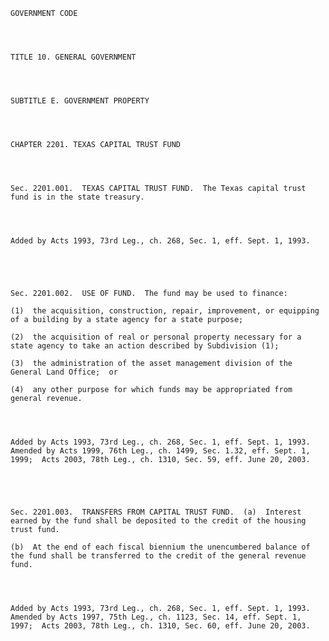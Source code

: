 ﻿
    
    
    	
    					
    
    
    GOVERNMENT CODE
    
      
    
    
    TITLE 10. GENERAL GOVERNMENT
    
      
    
    
    SUBTITLE E. GOVERNMENT PROPERTY
    
      
    
    
    CHAPTER 2201. TEXAS CAPITAL TRUST FUND
    
      
    
    
    Sec. 2201.001.  TEXAS CAPITAL TRUST FUND.  The Texas capital trust fund is in the state treasury.
    
    
    
    
    Added by Acts 1993, 73rd Leg., ch. 268, Sec. 1, eff. Sept. 1, 1993.
    
    
    
    
    
    Sec. 2201.002.  USE OF FUND.  The fund may be used to finance:
    
    (1)  the acquisition, construction, repair, improvement, or equipping of a building by a state agency for a state purpose;
    
    (2)  the acquisition of real or personal property necessary for a state agency to take an action described by Subdivision (1);
    
    (3)  the administration of the asset management division of the General Land Office;  or
    
    (4)  any other purpose for which funds may be appropriated from general revenue.
    
    
    
    
    Added by Acts 1993, 73rd Leg., ch. 268, Sec. 1, eff. Sept. 1, 1993.  Amended by Acts 1999, 76th Leg., ch. 1499, Sec. 1.32, eff. Sept. 1, 1999;  Acts 2003, 78th Leg., ch. 1310, Sec. 59, eff. June 20, 2003.
    
    
    
    
    
    Sec. 2201.003.  TRANSFERS FROM CAPITAL TRUST FUND.  (a)  Interest earned by the fund shall be deposited to the credit of the housing trust fund.
    
    (b)  At the end of each fiscal biennium the unencumbered balance of the fund shall be transferred to the credit of the general revenue fund.
    
    
    
    
    Added by Acts 1993, 73rd Leg., ch. 268, Sec. 1, eff. Sept. 1, 1993.  Amended by Acts 1997, 75th Leg., ch. 1123, Sec. 14, eff. Sept. 1, 1997;  Acts 2003, 78th Leg., ch. 1310, Sec. 60, eff. June 20, 2003.
    
    
    
    
    				
